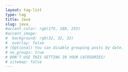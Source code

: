 ```yaml
---
layout: tag-list
type: tag
title: Java
slug: java
#accent_color: rgb(175, 180, 255)
#accent_image:
#  background: rgb(32, 32, 32)
#  overlay: false
# (Optional) You can disable grouping posts by date.
# no_groups: true
# DON'T USE THIS SETTING IN YOUR CATEGORIES!
# sitemap: false
---
```

